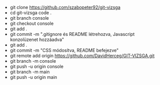 - git clone https://github.com/szabopeter92/git-vizsga
- cd git-vizsga code .
- git branch console
- git checkout console
- git add .
- git commit -m ".gitignore és README létrehozva, Javascript konzolüzenet hozzáadva"
- git add .
- git commit -m "CSS módosítva, README befejezve"
- git remote add origin https://github.com/DavidHerceg/GIT-VIZSGA.git
- git branch -m console
- git push -u origin console
- git branch -m main
- git push -u origin main
